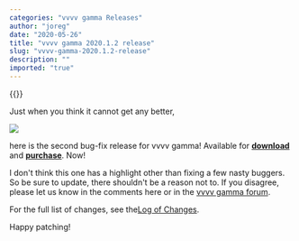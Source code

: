 ```yaml
---
categories: "vvvv gamma Releases"
author: "joreg"
date: "2020-05-26"
title: "vvvv gamma 2020.1.2 release"
slug: "vvvv-gamma-2020.1.2-release"
description: ""
imported: "true"
---
```


{{<previousRelease>}}

Just when you think it cannot get any better,

![](vvvv-2020.1.2.png) 

here is the second bug-fix release for vvvv gamma! Available for **[download](https://visualprogramming.net/#Download)** and **[purchase](https://store.vvvv.org)**. Now!

I don't think this one has a highlight other than fixing a few nasty buggers. So be sure to update, there shouldn't be a reason not to. If you disagree, please let us know in the comments here or in the [vvvv gamma forum](https://discourse.vvvv.org/c/vvvv-gamma/28).

For the full list of changes, see the[Log of Changes](https://thegraybook.vvvv.org/changelog/2020.1.html).

Happy patching!